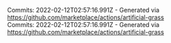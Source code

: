 Commits: 2022-02-12T02:57:16.991Z - Generated via https://github.com/marketplace/actions/artificial-grass
<br>
Commits: 2022-02-12T02:57:16.991Z - Generated via https://github.com/marketplace/actions/artificial-grass
<br>
